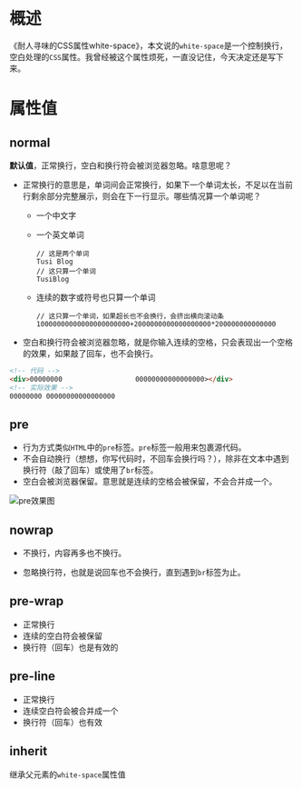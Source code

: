# 概述

《耐人寻味的CSS属性white-space》，本文说的`white-space`是一个控制换行，空白处理的`CSS`属性。我曾经被这个属性烦死，一直没记住，今天决定还是写下来。

# 属性值

## normal

**默认值**，正常换行，空白和换行符会被浏览器忽略。啥意思呢？

- 正常换行的意思是，单词间会正常换行，如果下一个单词太长，不足以在当前行剩余部分完整展示，则会在下一行显示。哪些情况算一个单词呢？

  - 一个中文字

  - 一个英文单词

    ```
    // 这是两个单词
    Tusi Blog
    // 这只算一个单词
    TusiBlog
    ```

  - 连续的数字或符号也只算一个单词

    ```
    // 这只算一个单词，如果超长也不会换行，会挤出横向滚动条
    10000000000000000000000+2000000000000000000*200000000000000
    ```

- 空白和换行符会被浏览器忽略，就是你输入连续的空格，只会表现出一个空格的效果，如果敲了回车，也不会换行。

```html
<!-- 代码 -->
<div>00000000                  00000000000000000></div>
<!-- 实际效果 -->
00000000 00000000000000000
```

## pre

- 行为方式类似`HTML`中的`pre`标签。`pre`标签一般用来包裹源代码。
- 不会自动换行（想想，你写代码时，不回车会换行吗？），除非在文本中遇到换行符（敲了回车）或使用了`br`标签。
- 空白会被浏览器保留。意思就是连续的空格会被保留，不会合并成一个。

![pre效果图](http://qncdn.wbjiang.cn/pre%E6%95%88%E6%9E%9C.png)

## nowrap

- 不换行，内容再多也不换行。

- 忽略换行符，也就是说回车也不会换行，直到遇到`br`标签为止。

## pre-wrap

- 正常换行
- 连续的空白符会被保留
- 换行符（回车）也是有效的

## pre-line

- 正常换行
- 连续空白符会被合并成一个
- 换行符（回车）也有效

## inherit

继承父元素的`white-space`属性值

